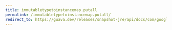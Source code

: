 ```yaml
---
title: immutabletypetoinstancemap.putall
permalink: /immutabletypetoinstancemap.putall/
redirect_to: https://guava.dev/releases/snapshot-jre/api/docs/com/google/common/reflect/ImmutableTypeToInstanceMap.html#putAll-java.util.Map-
---
```

